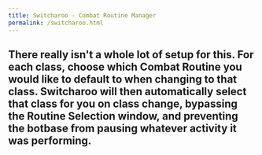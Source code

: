 ```yaml
---
title: Switcharoo - Combat Routine Manager
permalink: /switcharoo.html
---
```


## There really isn't a whole lot of setup for this. For each class, choose which Combat Routine you would like to default to when changing to that class. Switcharoo will then automatically select that class for you on class change, bypassing the Routine Selection window, and preventing the botbase from pausing whatever activity it was performing.